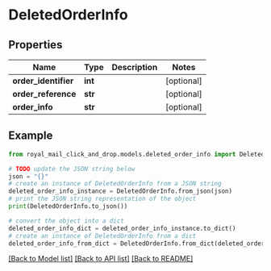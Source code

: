 # DeletedOrderInfo


## Properties

Name | Type | Description | Notes
------------ | ------------- | ------------- | -------------
**order_identifier** | **int** |  | [optional] 
**order_reference** | **str** |  | [optional] 
**order_info** | **str** |  | [optional] 

## Example

```python
from royal_mail_click_and_drop.models.deleted_order_info import DeletedOrderInfo

# TODO update the JSON string below
json = "{}"
# create an instance of DeletedOrderInfo from a JSON string
deleted_order_info_instance = DeletedOrderInfo.from_json(json)
# print the JSON string representation of the object
print(DeletedOrderInfo.to_json())

# convert the object into a dict
deleted_order_info_dict = deleted_order_info_instance.to_dict()
# create an instance of DeletedOrderInfo from a dict
deleted_order_info_from_dict = DeletedOrderInfo.from_dict(deleted_order_info_dict)
```
[[Back to Model list]](../README.md#documentation-for-models) [[Back to API list]](../README.md#documentation-for-api-endpoints) [[Back to README]](../README.md)


